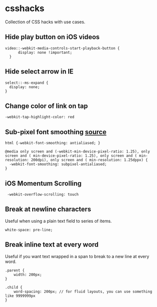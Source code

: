 # csshacks
Collection of CSS hacks with use cases.

## Hide play button on iOS videos

    video::-webkit-media-controls-start-playback-button {
		  display: none !important;
	  }
	  
## Hide select arrow in IE

    select::-ms-expand {
  	  display: none;
    }
    
## Change color of link on tap
    -webkit-tap-highlight-color: red

    
## Sub-pixel font smoothing [source](https://www.mobomo.com/2014/5/better-font-smoothing-in-chrome-on-mac-os-x/)

    html {-webkit-font-smoothing: antialiased; } 

    @media only screen and (-webkit-min-device-pixel-ratio: 1.25), only screen and ( min-device-pixel-ratio: 1.25), only screen and ( min-resolution: 200dpi), only screen and ( min-resolution: 1.25dppx) {
      -webkit-font-smoothing: subpixel-antialiased; 
    } 

## iOS Momentum Scrolling
     -webkit-overflow-scrolling: touch

## Break at newline characters
Useful when using a plain text field to series of items.

	white-space: pre-line;

## Break inline text at every word
Useful if you want text wrapped in a span to break to a new line at every word.

	.parent {
		width: 200px;
	}
	
	.child {
		word-spacing: 200px; // for fluid layouts, you can use something like 9999999px
	}
